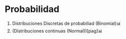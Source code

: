 # Probabilidad

  1. Distribuciones Discretas de probabiliad (Binomial)📊
  2. (Distribuciones continuas (Normal))[pag]📊
